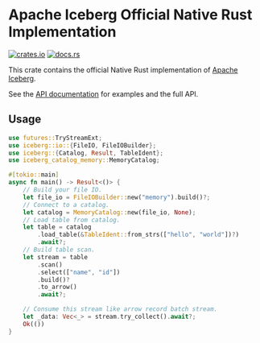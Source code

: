<!--
  ~ Licensed to the Apache Software Foundation (ASF) under one
  ~ or more contributor license agreements.  See the NOTICE file
  ~ distributed with this work for additional information
  ~ regarding copyright ownership.  The ASF licenses this file
  ~ to you under the Apache License, Version 2.0 (the
  ~ "License"); you may not use this file except in compliance
  ~ with the License.  You may obtain a copy of the License at
  ~
  ~   http://www.apache.org/licenses/LICENSE-2.0
  ~
  ~ Unless required by applicable law or agreed to in writing,
  ~ software distributed under the License is distributed on an
  ~ "AS IS" BASIS, WITHOUT WARRANTIES OR CONDITIONS OF ANY
  ~ KIND, either express or implied.  See the License for the
  ~ specific language governing permissions and limitations
  ~ under the License.
-->

# Apache Iceberg Official Native Rust Implementation

[![crates.io](https://img.shields.io/crates/v/iceberg.svg)](https://crates.io/crates/iceberg)
[![docs.rs](https://img.shields.io/docsrs/iceberg.svg)](https://docs.rs/iceberg/latest/iceberg/)

This crate contains the official Native Rust implementation of [Apache Iceberg](https://rust.iceberg.apache.org/).

See the [API documentation](https://docs.rs/iceberg/latest) for examples and the full API.

## Usage

```rust
use futures::TryStreamExt;
use iceberg::io::{FileIO, FileIOBuilder};
use iceberg::{Catalog, Result, TableIdent};
use iceberg_catalog_memory::MemoryCatalog;

#[tokio::main]
async fn main() -> Result<()> {
    // Build your file IO.
    let file_io = FileIOBuilder::new("memory").build()?;
    // Connect to a catalog.
    let catalog = MemoryCatalog::new(file_io, None);
    // Load table from catalog.
    let table = catalog
        .load_table(&TableIdent::from_strs(["hello", "world"])?)
        .await?;
    // Build table scan.
    let stream = table
        .scan()
        .select(["name", "id"])
        .build()?
        .to_arrow()
        .await?;

    // Consume this stream like arrow record batch stream.
    let _data: Vec<_> = stream.try_collect().await?;
    Ok(())
}
```
